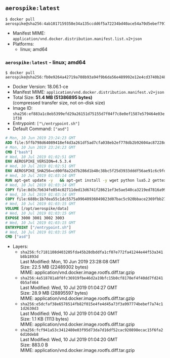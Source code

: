 ## `aerospike:latest`

```console
$ docker pull aerospike@sha256:4ab1017159358e34a135ccdd6f5a72234bd40ace54a70d5ebef797f4600d0b0b
```

-	Manifest MIME: `application/vnd.docker.distribution.manifest.list.v2+json`
-	Platforms:
	-	linux; amd64

### `aerospike:latest` - linux; amd64

```console
$ docker pull aerospike@sha256:fb0e9264a42719a708b93a94f9b6da56e489992e12e4cd3740b248f6aaba2f79
```

-	Docker Version: 18.06.1-ce
-	Manifest MIME: `application/vnd.docker.distribution.manifest.v2+json`
-	Total Size: **51.4 MB (51386895 bytes)**  
	(compressed transfer size, not on-disk size)
-	Image ID: `sha256:ef883a1c8eb5399efd29a26151d75155d7f04f7c8e0ef1587e579464e03e1f38`
-	Entrypoint: `["\/entrypoint.sh"]`
-	Default Command: `["asd"]`

```dockerfile
# Mon, 10 Jun 2019 23:24:23 GMT
ADD file:5ffb798d64089418ef4d3a261df5ad7cfa038eb2ef778db2b92604ac87228d99 in / 
# Mon, 10 Jun 2019 23:24:23 GMT
CMD ["bash"]
# Wed, 10 Jul 2019 01:02:51 GMT
ENV AEROSPIKE_VERSION=4.5.3.4
# Wed, 10 Jul 2019 01:02:51 GMT
ENV AEROSPIKE_SHA256=cd00f8a22d7b286d1b40c38bc5f25d3933dddf56ae91c6c9fd0127d343cc68cb
# Wed, 10 Jul 2019 01:03:14 GMT
RUN apt-get update -y   && apt-get install -y wget python lua5.2 gettext-base   && wget "https://www.aerospike.com/artifacts/aerospike-server-community/${AEROSPIKE_VERSION}/aerospike-server-community-${AEROSPIKE_VERSION}-debian9.tgz" -O aerospike-server.tgz   && echo "$AEROSPIKE_SHA256 *aerospike-server.tgz" | sha256sum -c -   && mkdir aerospike   && tar xzf aerospike-server.tgz --strip-components=1 -C aerospike   && dpkg -i aerospike/aerospike-server-*.deb   && dpkg -i aerospike/aerospike-tools-*.deb   && mkdir -p /var/log/aerospike/   && mkdir -p /var/run/aerospike/   && rm -rf aerospike-server.tgz aerospike /var/lib/apt/lists/*   && rm -rf /opt/aerospike/lib/java   && dpkg -r wget ca-certificates openssl xz-utils  && dpkg --purge wget ca-certificates openssl xz-utils  && apt-get purge -y   && apt autoremove -y
# Wed, 10 Jul 2019 01:03:14 GMT
COPY file:8d3c7b634fe854c02711ded13d6741f28621ef3e5ae540ca3219ed7816a992ab in /etc/aerospike/aerospike.template.conf 
# Wed, 10 Jul 2019 01:03:14 GMT
COPY file:688bc1b7dea55c1dc5575a99640936049823d07bac5c920bbace2369fbb27428 in /entrypoint.sh 
# Wed, 10 Jul 2019 01:03:15 GMT
VOLUME [/opt/aerospike/data]
# Wed, 10 Jul 2019 01:03:15 GMT
EXPOSE 3000 3001 3002 3003
# Wed, 10 Jul 2019 01:03:15 GMT
ENTRYPOINT ["/entrypoint.sh"]
# Wed, 10 Jul 2019 01:03:15 GMT
CMD ["asd"]
```

-	Layers:
	-	`sha256:fc7181108d403205fda45b28dbddfa1cf07e772fa41244e44f53a341b8b1893d`  
		Last Modified: Mon, 10 Jun 2019 23:28:08 GMT  
		Size: 22.5 MB (22489302 bytes)  
		MIME: application/vnd.docker.image.rootfs.diff.tar.gzip
	-	`sha256:4a518781a8f0fc36919fbe46d2a19bfc15b0cf8170ef4f40dd7fd2410b5af464`  
		Last Modified: Wed, 10 Jul 2019 01:04:27 GMT  
		Size: 28.9 MB (28895597 bytes)  
		MIME: application/vnd.docker.image.rootfs.diff.tar.gzip
	-	`sha256:e5dcfaf38e6578514fb82f015e4fe4d45a73f3a997774bebef7a74c11d2630d3`  
		Last Modified: Wed, 10 Jul 2019 01:04:20 GMT  
		Size: 1.1 KB (1113 bytes)  
		MIME: application/vnd.docker.image.rootfs.diff.tar.gzip
	-	`sha256:fcf941a53c3412480e03f95d73da7d16df52cac920898ecac15f6fa26d10deb8`  
		Last Modified: Wed, 10 Jul 2019 01:04:20 GMT  
		Size: 883.0 B  
		MIME: application/vnd.docker.image.rootfs.diff.tar.gzip
